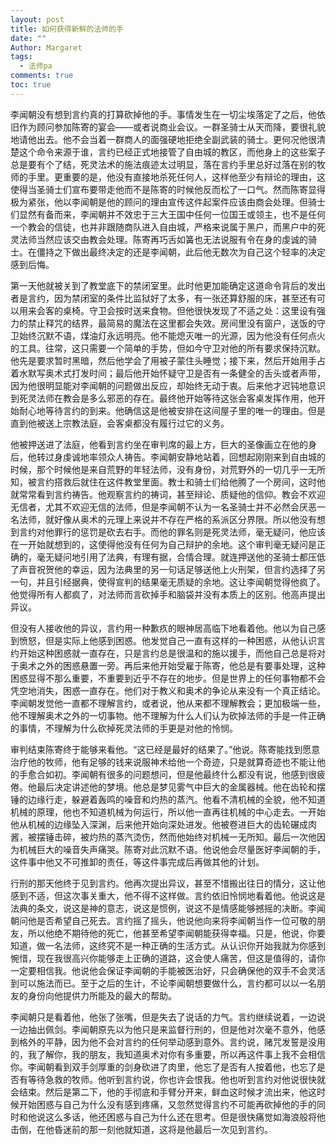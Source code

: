 ```yaml
---
layout: post
title: 如何获得新鲜的法师的手
date: ""
Author: Margaret
tags:
  - 法师pa
comments: true
toc: true
---
```


李闻朝没有想到言约真的打算砍掉他的手。事情发生在一切尘埃落定了之后，他依旧作为顾问参加陈寄的宴会——或者说商业会议。一群圣骑士从天而降，要很礼貌地请他出去。他不会当着一群商人的面强硬地拒绝全副武装的骑士。更何况他很清楚这个命令来源于谁，言约已经正式地接管了自由城的教区，而他身上的这些案子总是要有个了结，死灵法术的施法痕迹太过明显，落在言约手里总好过落在别的牧师的手里。更重要的是，他没有直接地杀死任何人，这样他至少有辩论的理由，这使得当圣骑士们宣布要带走他而不是陈寄的时候他反而松了一口气。然而陈寄显得极为紧张，他以李闻朝是他的顾问的理由宣传这件起案件应该由商会处理。但骑士们显然有备而来，李闻朝并不效忠于三大王国中任何一位国王或领主，也不是任何一个教会的信徒，也并非跟随商队进入自由城，严格来说属于黑户，而黑户中的死灵法师当然应该交由教会处理。陈寄再巧舌如簧也无法说服有令在身的虔诚的骑士。在僵持之下做出最终决定的还是李闻朝，此后他无数次为自己这个轻率的决定感到后悔。

第一天他就被关到了教堂底下的禁闭室里。此时他更加能确定这道命令背后的发出者是言约，因为禁闭室的条件比监狱好了太多，有一张还算舒服的床，甚至还有可以用来会客的桌椅。守卫会按时送来食物。但他很快发现了不适之处：这里设有强力的禁止释咒的结界，最简易的魔法在这里都会失效。房间里没有窗户，送饭的守卫始终沉默不语，煤油灯永远明亮。他不能熄灭唯一的光源，因为他没有任何点火的工具。往常，这只需要一个简单的手势，但如今守卫对他的所有要求保持沉默。他先是要求暂时黑暗，然后他学会了用被子蒙住头睡觉；接下来，然后开始用手占着水默写奥术式打发时间；最后他开始怀疑守卫是否有一条健全的舌头或者声带，因为他很明显能对李闻朝的问题做出反应，却始终无动于衷。后来他才迟钝地意识到死灵法师在教会是多么邪恶的存在。最终他开始等待这张会客桌发挥作用，他开始耐心地等待言约的到来。他确信这是他被安排在这间屋子里的唯一的理由。但是直到他被送上宗教法庭，会客桌都没有履行过它的义务。

他被押送进了法庭，他看到言约坐在审判席的最上方，巨大的圣像画立在他的身后，他转过身虔诚地率领众人祷告。李闻朝安静地站着，回想起刚刚来到自由城的时候，那个时候他是来自荒野的年轻法师，没有身份，对荒野外的一切几乎一无所知，被言约搭救后就住在这件教堂里面。教士和骑士们给他腾了一个房间，这时他就常常看到言约祷告。他观察言约的祷词，甚至辩论、质疑他的信仰。教会不欢迎无信者，尤其不欢迎无信的法师，但是李闻朝不认为一名圣骑士并不必然会厌恶一名法师，就好像从奥术的元理上来说并不存在严格的系派区分界限。所以他没有想到言约对他罪行的惩罚是砍去右手。而他的罪名则是死灵法师，毫无疑问，他应该在一开始就想到的，这使得他没有任何为自己辩护的余地。这个审判毫无疑问是正确的，毫无疑问地引用了法典，有理有据，合情合理。就连押送他的圣骑士都压低了声音祝贺他的幸运，因为法典里的另一句话足够送他上火刑架，但言约选择了另一句，并且引经据典，使得宣判的结果毫无质疑的余地。这让李闻朝觉得他疯了。他觉得所有人都疯了，对法师而言砍掉手和脑袋并没有本质上的区别。他高声提出异议。

但没有人接收他的异议，言约用一种歉疚的眼神居高临下地看着他。他以为自己感到愤怒，但是实际上他感到困惑。他发觉自己一直有这样的一种困惑，从他认识言约开始这种困惑就一直存在，只是言约总是很温和的施以援手，而他自己总是将对于奥术之外的困惑悬置一旁。再后来他开始受雇于陈寄，他总是有要事处理，这种困惑显得不那么重要，不重要到近乎不存在的地步。但是世界上的任何事物都不会凭空地消失，困惑一直存在。他们对于教义和奥术的争论从来没有一个真正结论。李闻朝发觉他一直都不理解言约，或者说，他从来都不理解教会；更加极端一些，他不理解奥术之外的一切事物。他不理解为什么人们认为砍掉法师的手是一件正确的事情，不理解为什么砍掉死灵法师的手更是对他的怜悯。

审判结束陈寄终于能够来看他。“这已经是最好的结果了。”他说。陈寄能找到愿意治疗他的牧师，他有足够的钱来说服神术给他一个奇迹，只是就算奇迹也不能让他的手愈合如初。李闻朝有很多的问题想问，但是他最终什么都没有说，他感到很疲倦。他最后决定讲述他的梦境。他总是梦见雾气中巨大的金属器械。他在齿轮和摆锤的边缘行走，躲避着轰鸣的噪音和灼热的蒸汽。他看不清机械的全貌，他不知道机械的原理，他也不知道机械为何运行，所以他一直再往机械的中心走去。一开始他从机械的边缘坠入深渊，后来他开始向深处进发。他被卷进巨大的齿轮碾成肉酱，被摆锤击碎，被灼热的蒸汽烫伤，然而他始终对机械一无所知。最后一次他因为机械巨大的噪音失声痛哭。陈寄对此沉默不语。他说他会尽量医好李闻朝的手，这件事中他又不可推卸的责任，等这件事完成后再做其他的计划。

行刑的那天他终于见到言约。他再次提出异议，甚至不惜搬出往日的情分，这让他感到不适，但这次事关重大，他不得不这样做。言约依旧怜悯地看着他。他说这是法典的条文，说这是神的意志，说这是惯例，说这不是情感能够撼摇的决断。李闻朝问他是否希望自己死去。言约摇了摇头，他说他向来将李闻朝当作一位可敬的朋友，所以他绝不期待他的死亡，他甚至希望李闻朝能获得幸福。只是，他说，你要知道，做一名法师，这终究不是一种正确的生活方式。从认识你开始我就为你感到惋惜，现在我很高兴你能够走上正确的道路，这会使人痛苦，但这是值得的，请你一定要相信我。他说他会保证李闻朝的手能被医治好，只会确保他的双手不会灵活到可以施法而已。至于之后的生计，不论李闻朝想要做什么，言约都可以以一名朋友的身份向他提供力所能及的最大的帮助。

李闻朝只是看着他，他张了张嘴，但是失去了说话的力气。言约继续说着，一边说一边抽出佩剑。李闻朝原先以为他只是来监督行刑的，但是他对次毫不意外，他感到格外的平静，因为他不会对言约的任何举动感到意外。言约说，赌咒发誓是没用的，我了解你，我的朋友，我知道奥术对你有多重要，所以再这件事上我不会相信你。李闻朝看到双手剑厚重的剑身砍进了肉里，他忘了是否有人按着他，也忘了是否有等待急救的牧师。他听到言约说，你也许会恨我。他也听到言约对他说很快就会结束。然后是第二下，他的手彻底和手臂分开来，鲜血这时候才流出来，他这时候开始困惑与自己为什么没有感到疼痛，又忽然觉得言约不可能再砍掉他的手的同时和他说这么多话，他还困惑与自己为什么还在思考。但是很快痛觉如海浪般将他击倒，在他昏迷前的那一刻他就知道，这将是他最后一次见到言约。
